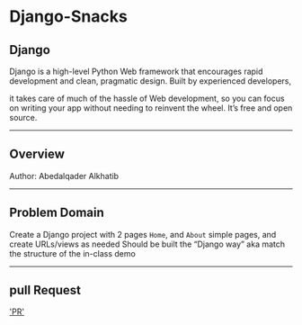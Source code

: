 # Django-Snacks

## Django

Django is a high-level Python Web framework that encourages rapid development and clean, pragmatic design. Built by experienced developers,

it takes care of much of the hassle of Web development, so you can focus on writing your app without needing to reinvent the wheel. It’s free and open source.

---

## Overview 

Author: Abedalqader Alkhatib

---

## Problem Domain

Create a Django project with 2 pages `Home`, and `About` simple pages, and create URLs/views as needed Should be built the “Django way” aka match the structure of the in-class demo

---

## pull Request
['PR']()